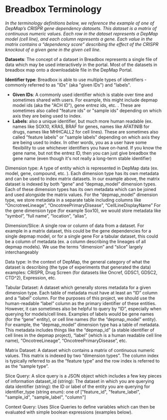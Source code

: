 # Breadbox Terminology
_In the terminology definitions below, we reference the example of one of DepMap’s CRISPR gene dependency datasets. This dataset is a matrix of continuous numeric values. Each row in the dataset represents a DepMap model (cell line), and each column represents a gene. Each value in the matrix contains a “dependency score” describing the effect of the CRISPR knockout of a given gene in the given cell line._

**Datasets**: The concept of a dataset in Breadbox represents a single file of data which may be used interactively in the portal. Most of the datasets in breadbox map onto a downloadable file in the DepMap Portal. 

**Identifier type**: Breadbox is able to use multiple types of identifiers - commonly referred to as "IDs" (aka "given IDs") and "labels".
* **Given IDs**: A commonly used identifier which is stable over time and sometimes shared with users. For example, this might include depmap model ids (aka the "ACH ID"), gene entrez ids, etc. . These are sometimes also called "feature ids" or "sample ids" depending on which axis they are being used to index.
* **Labels**: also a unique identifier, but much more human readable (ex. names like SOX10, KRAS, BRAF for genes, names like AFATINIB for drugs, names like MHHCALL2 for cell lines). These are sometimes also called "feature labels" or "sample labels" depending on which axis they are being used to index.
In other words, you as a user have some flexibility to use whichever identifiers you have on-hand. If you know the gene name, but not the entrez ID, then you can just give breadbox the gene name (even though it's not really a long-term stable identifier)

Dimension type: A type of entity which is represented in DepMap data (ex. model, gene, compound, etc. ). Each dimension type has its own metadata and can be used to index matrix datasets.
In our example above, the matrix dataset is indexed by both “gene” and “depmap_model” dimension types. Each of these dimension types has its own metadata which can be joined and used alongside the matrix values. 
For the “depmap_model” dimension type, we store metadata in a separate table including columns like “OncrotreeLineage”, “OncotreePrimaryDisease”, “CellLineDisplayName”
For the gene dimension type (for example Sox10), we would store metadata like “symbol”, “full name”, “location”, “alias”, 

Dimension/Slice: A single row or column of data from a dataset.
For example in a matrix dataset, this could be the gene dependencies for a single depmap model, or for a single gene
For a tabular dataset, this could be a column of metadata (ex. a column describing the lineages of all depmap models). 
We use the terms “dimension” and “slice” largely interchangeably 

Data type: In the context of DepMap, the general category of what the dataset is describing (the type of experiments that generated the data)
examples: CRISPR, Drug Screen (for datasets like Oncref, GDSC1, GDSC2, CTD^2), Expression, etc. 

Tabular Dataset: A dataset which generally stores metadata for a given dimension type. Each table of metadata must have at least an “ID” column and a “label” column. For the purposes of this project, we should use the human-readable “label” column as the primary identifier of these entities. However, it can sometimes also be helpful to query by “ID”, especially when querying for models/cell lines. Examples of labels would be gene names (for the “gene” entity), or cell line names (for the “depmap_model” entity).
For example, the “depmap_model” dimension type has a table of metadata. This metadata includes things like the “depmap_id” (a stable identifier of cell lines in the depmap project), “label” (which is a human readable cell line name), “OncotreeLineage”, “OncotreePrimaryDisease”, etc.

Matrix Dataset: A dataset which contains a matrix of continuous numeric values. This matrix is indexed by two “dimension types”. The column index is typically referred to as the “feature type” and the row index is referred to as the “sample type”. 

Slice Query: A slice query is a JSON object which includes a few key pieces of information
dataset_id (string): The dataset in which you are querying data
identifier (string): the ID or label of the entity you are querying for
identifier_type (string enum): one of ["feature_id", "feature_label", "sample_id", "sample_label", "column"] 

Context Query: Uses Slice Queries to define variables which can then be evaluated with simple boolean expressions (examples below). 